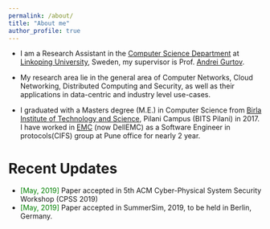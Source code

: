 ```yaml
---
permalink: /about/
title: "About me"
author_profile: true
---
```


<!--
<p align="center">
  <img src="http://localhost:4000/images/abhi1.png?raw=true" alt="Photo" style="width: 250px;"/> 
</p>
-->
* I am a Research Assistant in the [Computer Science Department](https://www.ida.liu.se/) at [Linkoping University](https://liu.se/), Sweden, my supervisor is Prof. [Andrei Gurtov](https://www.ida.liu.se/~andgu38/).

* My research area lie in the general area of Computer Networks, Cloud Networking,  Distributed Computing and Security, as well as their applications in data-centric and industry level use-cases.

* I graduated with a Masters degree (M.E.) in Computer Science from [Birla Institute of Technology and Science](https://www.bits-pilani.ac.in/Pilani/), Pilani Campus (BITS Pilani) in 2017. I have worked in [EMC](https://www.dellemc.com/en-us/data-protection/data-domain-backup-storage.htm) (now DellEMC) as a Software Engineer in protocols(CIFS) group at Pune office for nearly 2 year.

# Recent Updates
* <span style="color:green">[May, 2019]</span> Paper accepted in 5th ACM Cyber-Physical System Security Workshop (CPSS 2019)
* <span style="color:green">[May, 2019]</span> Paper accepted in  SummerSim, 2019, to be held in Berlin, Germany.